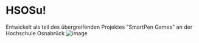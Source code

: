 # HSOSu!
Entwickelt als teil des übergreifenden Projektes "SmartPen Games" an der Hochschule Osnabrück
![image](https://github.com/user-attachments/assets/95083f7c-3eef-4876-926e-7bd428790619)


